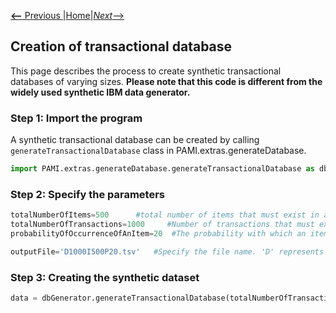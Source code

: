 [__<--__ Previous ](DF2DBPlus.html)|[Home](index.html)|[_Next_-->](createTemporalDatabase.html)


## Creation of transactional database

This page describes the process to create synthetic transactional databases of varying sizes. __Please note that this code is different from the widely used 
synthetic IBM data generator.__

### Step 1: Import the program
A synthetic transactional database can be created by calling `generateTransactionalDatabase` class in PAMI.extras.generateDatabase. 

```Python
import PAMI.extras.generateDatabase.generateTransactionalDatabase as dbGenerator
```
### Step 2: Specify the parameters

```Python
totalNumberOfItems=500      #total number of items that must exist in a database. Symbol used for this term is I
totalNumberOfTransactions=1000     #Number of transactions that must exist in a database. Symbol used for this term is D
probabilityOfOccurrenceOfAnItem=20  #The probability with which an item must occur in a transaction. The value ranges between 0 to 100. Symbol used for this term is P

outputFile='D1000I500P20.tsv'   #Specify the file name. 'D' represents the database size, 'I' represents the total number of items and 'P' represents the probability of occurrence of an item in a database
```
### Step 3: Creating the synthetic dataset

```Python
data = dbGenerator.generateTransactionalDatabase(totalNumberOfTransactions, totalNumberOfItems, probabilityOfOccurrenceOfAnItem, outputFile)
```

